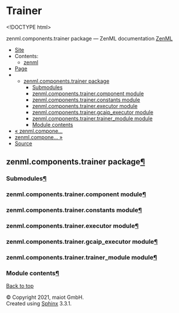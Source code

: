 # Trainer

&lt;!DOCTYPE html&gt;

zenml.components.trainer package — ZenML documentation  [ZenML](https://github.com/maiot-io/zenml/tree/0f82ddefc85d1dbed3f8a72f973cde07966616e5/docs/sphinx_docs/_build/html/index.html)

*  [Site](https://github.com/maiot-io/zenml/tree/0f82ddefc85d1dbed3f8a72f973cde07966616e5/docs/sphinx_docs/_build/html/index.html)
  * Contents:
    * [zenml](https://github.com/maiot-io/zenml/tree/0f82ddefc85d1dbed3f8a72f973cde07966616e5/docs/sphinx_docs/_build/html/modules.html)
*  [Page](zenml.components.trainer.md)
  * * [zenml.components.trainer package](zenml.components.trainer.md)
      * [Submodules](zenml.components.trainer.md#submodules)
      * [zenml.components.trainer.component module](zenml.components.trainer.md#zenml-components-trainer-component-module)
      * [zenml.components.trainer.constants module](zenml.components.trainer.md#zenml-components-trainer-constants-module)
      * [zenml.components.trainer.executor module](zenml.components.trainer.md#zenml-components-trainer-executor-module)
      * [zenml.components.trainer.gcaip\_executor module](zenml.components.trainer.md#zenml-components-trainer-gcaip-executor-module)
      * [zenml.components.trainer.trainer\_module module](zenml.components.trainer.md#zenml-components-trainer-trainer-module-module)
      * [Module contents](zenml.components.trainer.md#module-contents)
* [ « zenml.compone...](zenml.components.tokenizer.md)
* [ zenml.compone... »](zenml.components.transform.md)
*  [Source](https://github.com/maiot-io/zenml/tree/0f82ddefc85d1dbed3f8a72f973cde07966616e5/docs/sphinx_docs/_build/html/_sources/zenml.components.trainer.rst.txt)

## zenml.components.trainer package[¶](zenml.components.trainer.md#zenml-components-trainer-package)

### Submodules[¶](zenml.components.trainer.md#submodules)

### zenml.components.trainer.component module[¶](zenml.components.trainer.md#zenml-components-trainer-component-module)

### zenml.components.trainer.constants module[¶](zenml.components.trainer.md#zenml-components-trainer-constants-module)

### zenml.components.trainer.executor module[¶](zenml.components.trainer.md#zenml-components-trainer-executor-module)

### zenml.components.trainer.gcaip\_executor module[¶](zenml.components.trainer.md#zenml-components-trainer-gcaip-executor-module)

### zenml.components.trainer.trainer\_module module[¶](zenml.components.trainer.md#zenml-components-trainer-trainer-module-module)

### Module contents[¶](zenml.components.trainer.md#module-contents)

 [Back to top](zenml.components.trainer.md)

 © Copyright 2021, maiot GmbH.  
 Created using [Sphinx](http://sphinx-doc.org/) 3.3.1.  


